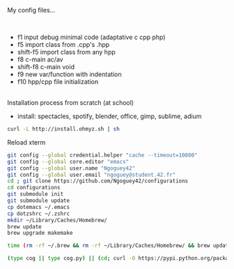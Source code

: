 My config files...

<BR>

* f1 input debug minimal code (adaptative c cpp php)
* f5 import class from .cpp's .hpp
* shift-f5 import class from any hpp
* f8 c-main ac/av
* shift-f8 c-main void
* f9 new var/function with indentation
* f10 hpp/cpp file initialization

<BR>
Installation process from scratch (at school)

- install: spectacles, spotify, blender, office, gimp, sublime, adium

```sh
curl -L http://install.ohmyz.sh | sh
```
Reload xterm
```sh
git config --global credential.helper "cache --timeout=10800"
git config --global core.editor "emacs"
git config --global user.name "Ngoguey42"
git config --global user.email "ngoguey@student.42.fr"
cd ; git clone https://github.com/Ngoguey42/configurations
cd configurations
git submodule init
git submodule update
cp dotemacs ~/.emacs
cp dotzshrc ~/.zshrc
mkdir ~/Library/Caches/Homebrew/
brew update
brew upgrade makemake

time (rm -rf ~/.brew && rm -rf ~/Library/Caches/Homebrew/ && brew update && brew upgrade --all && mkdir ~/Library/Caches/Homebrew/ && brew install ack emacs tig julow/tap/makemake python homebrew/versions/glfw3 && brew update && brew upgrade --all)

(type cog || type cog.py) || (cd; curl -O https://pypi.python.org/packages/source/c/cogapp/cogapp-2.4.tar.gz && tar -zxvf cogapp-2.4.tar.gz && cd cogapp-2.4 && python setup.py install && cd && rm -rf cogapp-2.4 cogapp-2.4.tar.gz)

```
